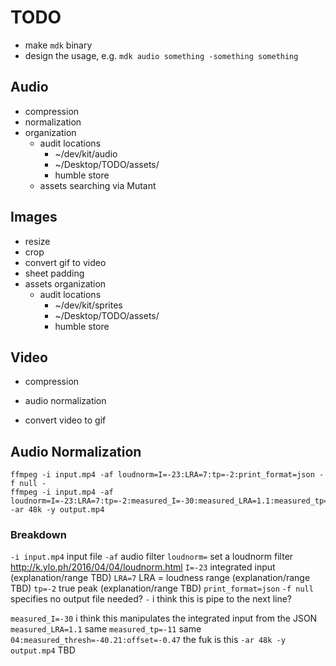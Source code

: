 # TODO

- make `mdk` binary
- design the usage, e.g. `mdk audio something -something something`

## Audio

- compression
- normalization
- organization
	- audit locations
		- ~/dev/kit/audio
		- ~/Desktop/TODO/assets/
		- humble store
	- assets searching via Mutant

## Images

- resize
- crop
- convert gif to video
- sheet padding
- assets organization
	- audit locations
		- ~/dev/kit/sprites
		- ~/Desktop/TODO/assets/
		- humble store

## Video

- compression
+ audio normalization
- convert video to gif

## Audio Normalization

```
ffmpeg -i input.mp4 -af loudnorm=I=-23:LRA=7:tp=-2:print_format=json -f null -
ffmpeg -i input.mp4 -af loudnorm=I=-23:LRA=7:tp=-2:measured_I=-30:measured_LRA=1.1:measured_tp=-11:measured_thresh=-40.21:offset=-0.47 -ar 48k -y output.mp4
```

### Breakdown

`-i input.mp4` input file
`-af` audio filter
	`loudnorm=` set a loudnorm filter http://k.ylo.ph/2016/04/04/loudnorm.html
		`I=-23` integrated input (explanation/range TBD)
		`LRA=7` LRA = loudness range (explanation/range TBD)
		`tp=-2` true peak (explanation/range TBD)
		`print_format=json`
	`-f null` specifies no output file needed?
	`-` i think this is pipe to the next line?

`measured_I=-30` i think this manipulates the integrated input from the JSON
`measured_LRA=1.1` same
`measured_tp=-11` same
`04:measured_thresh=-40.21:offset=-0.47` the fuk is this
`-ar 48k -y output.mp4` TBD
